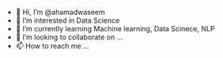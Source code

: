 - 👋 Hi, I’m @ahamadwaseem
- 👀 I’m interested in Data Science
- 🌱 I’m currently learning Machine learning, Data Scinece, NLP
- 💞️ I’m looking to collaborate on ...
- 📫 How to reach me ...
